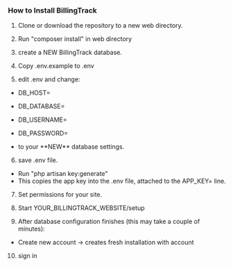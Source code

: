 ### How to Install BillingTrack

1. Clone or download the repository to a new web directory.

2. Run "composer install" in web directory

3. create a NEW BillingTrack database.

4. Copy .env.example to .env

5. edit .env and change:

-   DB\_HOST=
-   DB\_DATABASE=
-   DB\_USERNAME=
-   DB\_PASSWORD=

- to your \*\*NEW\*\* database settings.

6. save .env file.

-   Run "php artisan key:generate"
-   This copies the app key into the .env file, attached to the APP_KEY= line.


7. Set permissions for your site.

8. Start YOUR\_BILLINGTRACK\_WEBSITE/setup

9. After database configuration finishes (this may take a couple of
minutes):

- Create new account -&gt; creates fresh installation with account


10. sign in
